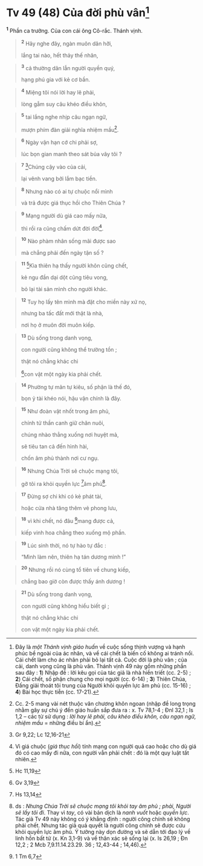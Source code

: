 # Tv 49 (48) Của đời phù vân[^1]
<sup><b>1</b></sup> Phần ca trưởng. Của con cái ông Cô-rắc. Thánh vịnh.


> <sup><b>2</b></sup> Hãy nghe đây, ngàn muôn dân hỡi,
> 
> lắng tai nào, hết thảy thế nhân,
>


> <sup><b>3</b></sup> cả thường dân lẫn người quyền quý,
> 
> hạng phú gia với kẻ cơ bần.
>


> <sup><b>4</b></sup> Miệng tôi nói lời hay lẽ phải,
> 
> lòng gẫm suy câu khéo điều khôn,
>


> <sup><b>5</b></sup> tai lắng nghe nhịp câu ngạn ngữ,
> 
> mượn phím đàn giải nghĩa nhiệm mầu[^2].
>


> <sup><b>6</b></sup> Ngày vận hạn cớ chi phải sợ,
> 
> lúc bọn gian manh theo sát bủa vây tôi ?
>


> <sup><b>7</b></sup> [^1*]Chúng cậy vào của cải,
> 
> lại vênh vang bởi lắm bạc tiền.
>


> <sup><b>8</b></sup> Nhưng nào có ai tự chuộc nổi mình
> 
> và trả được giá thục hồi cho Thiên Chúa ?
>


> <sup><b>9</b></sup> Mạng người dù giá cao mấy nữa,
> 
> thì rồi ra cũng chấm dứt đời đời[^3].
>


> <sup><b>10</b></sup> Nào phàm nhân sống mãi được sao
> 
> mà chẳng phải đến ngày tận số ?
>


> <sup><b>11</b></sup> [^2*]Kìa thiên hạ thấy người khôn cũng chết,
> 
> kẻ ngu đần dại dột cũng tiêu vong,
> 
> bỏ lại tài sản mình cho người khác.
>


> <sup><b>12</b></sup> Tuy họ lấy tên mình mà đặt cho miền này xứ nọ,
> 
> nhưng ba tấc đất mới thật là nhà,
> 
> nơi họ ở muôn đời muôn kiếp.
>


> <sup><b>13</b></sup> Dù sống trong danh vọng,
> 
> con người cũng không thể trường tồn ;
> 
> thật nó chẳng khác chi
> 
> [^3*]con vật một ngày kia phải chết.
>


> <sup><b>14</b></sup> Phường tự mãn tự kiêu, số phận là thế đó,
> 
> bọn ỷ tài khéo nói, hậu vận chính là đây.
>


> <sup><b>15</b></sup> Như đoàn vật nhốt trong âm phủ,
> 
> chính tử thần canh giữ chăn nuôi,
> 
> chúng nhào thẳng xuống nơi huyệt mả,
> 
> sẽ tiêu tan cả đến hình hài,
> 
> chốn âm phủ thành nơi cư ngụ.
>


> <sup><b>16</b></sup> Nhưng Chúa Trời sẽ chuộc mạng tôi,
> 
> gỡ tôi ra khỏi quyền lực [^4*]âm phủ[^4].
>


> <sup><b>17</b></sup> Đừng sợ chi khi có kẻ phát tài,
> 
> hoặc cửa nhà tăng thêm vẻ phong lưu,
>


> <sup><b>18</b></sup> vì khi chết, nó đâu [^5*]mang được cả,
> 
> kiếp vinh hoa chẳng theo xuống mộ phần.
>


> <sup><b>19</b></sup> Lúc sinh thời, nó tự hào tự đắc :
> 
> “Mình làm nên, thiên hạ tán dương mình !”
>


> <sup><b>20</b></sup> Nhưng rồi nó cùng tổ tiên về chung kiếp,
> 
> chẳng bao giờ còn được thấy ánh dương !
>


> <sup><b>21</b></sup> Dù sống trong danh vọng,
> 
> con người cũng không hiểu biết gì ;
> 
> thật nó chẳng khác chi
> 
> con vật một ngày kia phải chết.
>

[^1]: Đây là <i>một Thánh vịnh giáo huấn</i> về cuộc sống thịnh vượng và hạnh phúc bề ngoài của ác nhân, và về cái chết là biến cố không ai tránh nổi. Cái chết làm cho ác nhân phải bỏ lại tất cả. Cuộc đời là phù vân ; của cải, danh vọng cũng là phù vân. Thánh vịnh 49 này gồm những phần sau đây : <b>1</b>) Nhập đề : lời kêu gọi của tác giả là nhà hiền triết (cc. 2-5) ; <b>2</b>) Cái chết, số phận chung cho mọi người (cc. 6-14) ; <b>3</b>) Thiên Chúa, Đấng giải thoát tôi trung của Người khỏi quyền lực âm phủ (cc. 15-16) ; <b>4</b>) Bài học thực tiễn (cc. 17-21).
[^2]: Cc. 2-5 mang vài nét thuộc văn chương khôn ngoan (nhập đề long trọng nhằm gây sự chú ý đến giáo huấn sắp đưa ra : x. Tv 78,1-4 ; Đnl 32,1 ; Is 1,2 – các từ sử dụng : <i>lời hay lẽ phải, câu khéo điều khôn, câu ngạn ngữ, nhiệm mầu</i> = những điều bí ẩn).
[^3]: Vì giá chuộc (<i>giá thục hồi</i>) tính mạng con người quá cao hoặc cho dù giá đó có cao mấy đi nữa, con người vẫn phải chết : đó là một quy luật tất nhiên.
[^4]: ds : <i>Nhưng Chúa Trời sẽ chuộc mạng tôi khỏi tay âm phủ ; phải, Người sẽ lấy tôi đi</i>. Thay vì <i>tay</i>, có vài bản dịch là <i>nanh vuốt</i> hoặc <i>quyền lực</i>. Tác giả Tv 49 này không có ý khẳng định : người công chính sẽ không phải chết. Nhưng tác giả quả quyết là người công chính sẽ được cứu khỏi quyền lực âm phủ. Ý tưởng này dọn đường và sẽ dẫn tới đạo lý về linh hồn bất tử (x. Kn 3,1-9) và về thân xác sẽ sống lại (x. Is 26,19 ; Đn 12,2 ; 2 Mcb 7,9.11.14.23.29. 36 ; 12,43-44 ; 14,46).
[^1*]: Gr 9,22; Lc 12,16-21
[^2*]: Hc 11,19
[^3*]: Gv 3,19
[^4*]: Hs 13,14
[^5*]: 1 Tm 6,7
